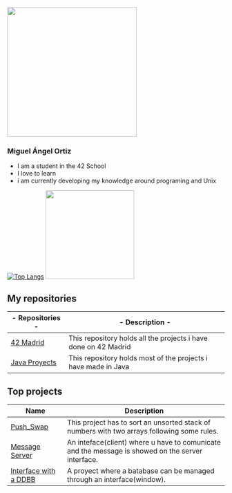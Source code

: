 <div class="header">
    <a href="https://github.com/mortiz-d/42madrid"><img width="300" src="https://user-images.githubusercontent.com/58918297/143498748-90b4b6d4-a34d-46fa-95a0-d52f064e16ff.jpg"></a>
</div class="header">

### Miguel Ángel Ortiz

- I am a student in the 42 School
- I love to learn
- i am currently developing my knowledge around programing and Unix

<!--[![Top Langs](https://github-readme-stats.vercel.app/api/top-langs/?username=Zitro646&theme=dark)](https://github.com/Zitro646)-->
[![Top Langs](https://github-readme-stats.vercel.app/api/top-langs/?username=Zitro646&theme=dark)](https://github.com/Zitro646)
<img height="205px" src="https://github-readme-stats.vercel.app/api?username=Zitro646&count_private=true&show_icons=true&theme=dark">

## My repositories
| - Repositories - | - Description - |
|----------------|-------------------|
| [42 Madrid](https://github.com/Zitro646/42Cursus)| This repository holds all the projects i have done on 42 Madrid |
| [Java Proyects](https://github.com/Zitro646/Proyectos-en-Java)| This repository holds most of the projects i have made in Java |


## Top projects
| **Name** | **Description**|
|----------|----------------|
|[Push_Swap](https://github.com/Zitro646/42Cursus/push_swap)| This project has to sort an unsorted stack of numbers with two arrays following some rules.|
|[Message Server](https://github.com/Zitro646/Proyectos-en-Java/Servidor)| An inteface(client) where u have to comunicate and the message is showed  on the server interface. |
|[Interface with a DDBB](https://github.com/Zitro646/Proyectos-en-Java/Practica)| A proyect where a batabase can be managed through an interface(window).|
<!--
## Top projects
| **Name** | **Description**|
|----------|----------------|
|[Libft](https://github.com/Zitro646/42Cursus/Libft)| A library with some basic functions made so i can use them and modify them.|
|[Push_Swap](https://github.com/Zitro646/42Cursus/push_swap)| A proyect where i have to sort an unsorted stack of numbers with two arrays and a pack of rules.|
|[Message Server](https://github.com/Zitro646/Proyectos-en-Java/Servidor)| A proyect where i have to send a message throug a window and it has to be show on the servers window.|
|[Interface with a DDBB](https://github.com/Zitro646/Proyectos-en-Java/Practica)| A proyect where a batabase can be managed through a window.|
|[Airport](https://github.com/Zitro646/Proyectos-en-Java/Aeropuerto)| A proyect where i use threads(air planes) to coordinate and land on an airport (2 at the time).|
|[Libros](https://github.com/Zitro646/Proyectos-en-Java/Libros)| A proyect where i learned about object-oriented programming.|
|[Bort2beroot](https://github.com/Zitro646/42Cursus/born2beroot)| A proyect where i have to sort an unsorted stack of numbers with two arrays and a pack of rules.|
-->

<!--

**Zitro646/Zitro646** is a ✨ _special_ ✨ repository because its `README.md` (this file) appears on your GitHub profile.

Here are some ideas to get you started:

- 🔭 I’m currently working on ...
- 🌱 I’m currently learning ...
- 👯 I’m looking to collaborate on ...
- 🤔 I’m looking for help with ...
- 💬 Ask me about ...
- 📫 How to reach me: ...
- 😄 Pronouns: ...
- ⚡ Fun fact: ...
-->
